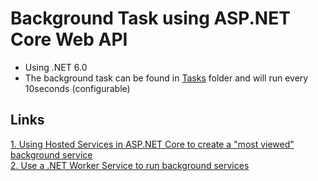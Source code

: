 # Background Task using ASP.NET Core Web API
* Using .NET 6.0
* The background task can be found in [Tasks](Tasks/) folder and will run every 10seconds (configurable)

## Links
[1. Using Hosted Services in ASP.NET Core to create a "most viewed" background service](https://www.roundthecode.com/dotnet-tutorials/hosted-services-asp-net-core-create-a-most-viewed-background-service)<br>
[2. Use a .NET Worker Service to run background services](https://www.roundthecode.com/dotnet-tutorials/use-dotnet-worker-service-run-background-services)